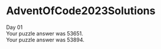 # AdventOfCode2023Solutions
Day 01<br>
Your puzzle answer was 53651.<br>
Your puzzle answer was 53894.

